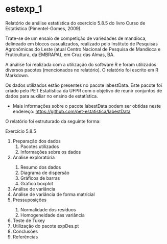# estexp_1

Relatório de análise estatística do exercício 5.8.5 do livro Curso de Estatística (Pimentel-Gomes, 2009).

Trate-se de um ensaio de competição de variedades de mandioca, delineado em blocos casualizados, realizado pelo Instituto de Pesquisas Agronômicas do Leste (atual Centro Nacional de Pesquisa de Mandioca e Fruticultura, da EMBRAPA), 
em Cruz das Almas, BA.

A análise foi realizada com a utilização do software R e foram utilizados diversos pacotes (mencionados no relatório).
O relatório foi escrito em R Markdown. 

Os dados utilizados estão presentes no pacote labestData. 
Este pacote foi criado pelo PET Estatística da UFPR com o objetivo de reunir conjuntos de dados para auxiliar no ensino de estatística.
* Mais informações sobre o pacote labestData podem ser obtidas neste endereço: https://github.com/pet-estatistica/labestData


O relatório foi estruturado da seguinte forma: 

Exercício 5.8.5
<ol>
<li>
  Preparação dos dados
<ol>
  <li> Pacotes utilizados </li>
  <li> Informações sobre os dados </li>
</ol>  
<li> Análise exploratória </li>
<ol>
<li>  Resumo dos dados </li>
<li>  Diagrama de dispersão </li>
<li>  Gráficos de barras </li>
<li>  Gráfico boxplot </li>
</ol>  
<li> Análise de variância </li>
<li> Análise de variância de forma matricial </li>
<li> Pressuposições </li>
<ol>
<li> Normalidade dos resíduos </li>
<li>  Homogeneidade das variância </li>
</ol>  
<li> Teste de Tukey </li>
<li> Utilização do pacote expDes.pt </li>
<li> Conclusões </li>
<li>Referências </li>
</ol> 
